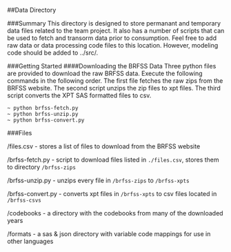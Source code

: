 ##Data Directory

###Summary
This directory is designed to store permanant and temporary data files related to the team project. It also has a number of scripts that can be used to fetch and transorm data prior to consumption. Feel free to add raw data or data processing code files to this location. However, modeling code should be added to ../src/.

###Getting Started
####Downloading the BRFSS Data
Three python files are provided to download the raw BRFSS data. Execute the following commands in the following order.
The first file fetches the raw zips from the BRFSS website. The second script unzips the zip files to xpt files. The third
script converts the XPT SAS formatted files to csv.

    ~ python brfss-fetch.py
    ~ python brfss-unzip.py
    ~ python brfss-convert.py

###Files

  /files.csv - stores a list of files to download from the BRFSS website

  /brfss-fetch.py - script to download files listed in `./files.csv`, stores them to directory `/brfss-zips`

  /brfss-unzip.py - unzips every file in `/brfss-zips` to `/brfss-xpts`

  /brfss-convert.py - converts xpt files in `/brfss-xpts` to csv files located in `/brfss-csvs`

  /codebooks - a directory with the codebooks from many of the downloaded years

  /formats - a sas & json directory with variable code mappings for use in other languages
